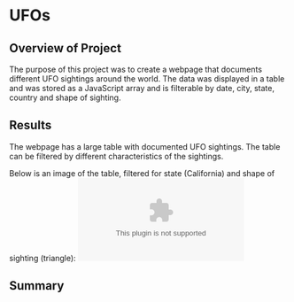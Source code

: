 # UFOs

## Overview of Project
The purpose of this project was to create a webpage that documents different UFO sightings around the world. The data was displayed in a table and was stored as a JavaScript array and is filterable by date, city, state, country and shape of sighting. 

## Results
The webpage has a large table with documented UFO sightings. The table can be filtered by different characteristics of the sightings. 

Below is an image of the table, filtered for state (California) and shape of sighting (triangle):
![ufotable](https://github.com/mayamtims/UFOs/blob/main/static/images/ufo_table.csv)


## Summary
